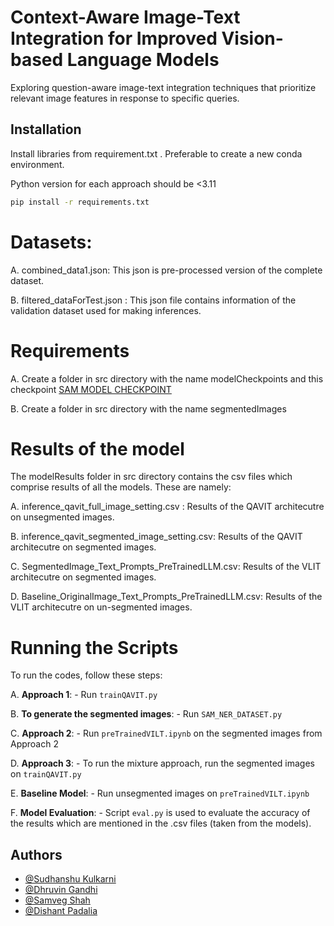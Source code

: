 



# Context-Aware Image-Text Integration for Improved Vision-based Language Models
Exploring
question-aware image-text integration techniques
that prioritize relevant image features in response
to specific queries.


## Installation

Install libraries from requirement.txt . Preferable to create a new conda environment.

Python version for each approach should be <3.11

```bash
pip install -r requirements.txt

```
# Datasets:
A. combined_data1.json: This json is pre-processed version of the complete dataset.

B. filtered_dataForTest.json : This json file contains information of the validation dataset used for making inferences.

# Requirements
A. Create a folder in src directory with the name modelCheckpoints and this checkpoint [SAM MODEL CHECKPOINT ](https://dl.fbaipublicfiles.com/segment_anything/sam_vit_h_4b8939.pth)

B. Create a folder in src directory with the name segmentedImages
    
# Results of the model

The modelResults folder in src directory contains the csv files which comprise results of all the models. These are namely:

A. inference_qavit_full_image_setting.csv : Results of the QAVIT architecutre on unsegmented images.

B. inference_qavit_segmented_image_setting.csv: Results of the QAVIT architecutre on segmented images. 

C. SegmentedImage_Text_Prompts_PreTrainedLLM.csv: Results of the VLIT architecutre on segmented images. 

  
D. Baseline_OriginalImage_Text_Prompts_PreTrainedLLM.csv: Results of the VLIT architecutre on un-segmented images. 

# Running the Scripts

To run the codes, follow these steps:

A. **Approach 1**: 
    - Run `trainQAVIT.py`

B. **To generate the segmented images**:
    - Run `SAM_NER_DATASET.py`

C. **Approach 2**: 
    - Run `preTrainedVILT.ipynb` on the segmented images from Approach 2

D. **Approach 3**: 
    - To run the mixture approach, run the segmented images on `trainQAVIT.py`

E. **Baseline Model**: 
    - Run unsegmented images on `preTrainedVILT.ipynb`

F. **Model Evaluation**: 
    - Script `eval.py` is used to evaluate the accuracy of the results which are mentioned in the .csv files (taken from the models).



## Authors

- [@Sudhanshu Kulkarni](https://www.github.com/octokatherine)
- [@Dhruvin Gandhi](https://www.github.com/dhruvin5)
- [@Samveg Shah](https://www.github.com/Samveg12)
- [@Dishant Padalia](https://www.github.com/dishant26)


